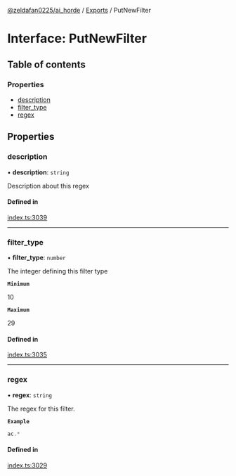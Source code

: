 [@zeldafan0225/ai_horde](../README.md) / [Exports](../modules.md) / PutNewFilter

# Interface: PutNewFilter

## Table of contents

### Properties

- [description](PutNewFilter.md#description)
- [filter\_type](PutNewFilter.md#filter_type)
- [regex](PutNewFilter.md#regex)

## Properties

### description

• **description**: `string`

Description about this regex

#### Defined in

[index.ts:3039](https://github.com/ZeldaFan0225/ai_horde/blob/f6fd59f/index.ts#L3039)

___

### filter\_type

• **filter\_type**: `number`

The integer defining this filter type

**`Minimum`**

10

**`Maximum`**

29

#### Defined in

[index.ts:3035](https://github.com/ZeldaFan0225/ai_horde/blob/f6fd59f/index.ts#L3035)

___

### regex

• **regex**: `string`

The regex for this filter.

**`Example`**

```ts
ac.*
```

#### Defined in

[index.ts:3029](https://github.com/ZeldaFan0225/ai_horde/blob/f6fd59f/index.ts#L3029)
